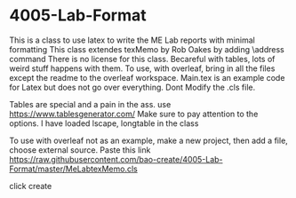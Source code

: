 # 4005-Lab-Format
This is a class to use latex to write the ME Lab reports with minimal formatting This class extendes texMemo by Rob Oakes by adding \address command There is no license for this class. Becareful with tables, lots of weird stuff happens with them. To use, with overleaf, bring in all the files except the readme to the overleaf workspace. Main.tex is an example code for Latex but does not go over everything. Dont Modify the .cls file.

Tables are special and a pain in the ass. use https://www.tablesgenerator.com/
Make sure to pay attention to the options. I have loaded lscape, longtable in the class

To use with overleaf not as an example, make a new project, then add a file, choose external source. Paste this link https://raw.githubusercontent.com/bao-create/4005-Lab-Format/master/MeLabtexMemo.cls

click create
